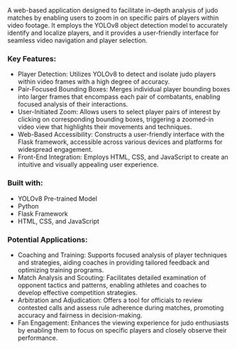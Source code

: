 A web-based application designed to facilitate in-depth analysis of judo matches by enabling users to zoom in on specific pairs of players within video footage. 
It employs the YOLOv8 object detection model to accurately identify and localize players, and it provides a user-friendly interface for seamless video navigation
and player selection.

### Key Features:

* Player Detection: Utilizes YOLOv8 to detect and isolate judo players within video frames with a high degree of accuracy.
* Pair-Focused Bounding Boxes: Merges individual player bounding boxes into larger frames that encompass each pair of combatants, enabling focused analysis of their interactions.
* User-Initiated Zoom: Allows users to select player pairs of interest by clicking on corresponding bounding boxes, triggering a zoomed-in video view that highlights their movements and techniques.
* Web-Based Accessibility: Constructs a user-friendly interface with the Flask framework, accessible across various devices and platforms for widespread engagement.
* Front-End Integration: Employs HTML, CSS, and JavaScript to create an intuitive and visually appealing user experience.

### Built with:

* YOLOv8 Pre-trained Model
* Python
* Flask Framework
* HTML, CSS, and JavaScript

### Potential Applications:

* Coaching and Training: Supports focused analysis of player techniques and strategies, aiding coaches in providing tailored feedback and optimizing training programs.
* Match Analysis and Scouting: Facilitates detailed examination of opponent tactics and patterns, enabling athletes and coaches to develop effective competition strategies.
* Arbitration and Adjudication: Offers a tool for officials to review contested calls and assess rule adherence during matches, promoting accuracy and fairness in decision-making.
* Fan Engagement: Enhances the viewing experience for judo enthusiasts by enabling them to focus on specific players and closely observe their performance.

